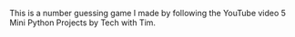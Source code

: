 This is a number guessing game I made by following the YouTube video 5 Mini Python Projects by Tech with Tim. 
